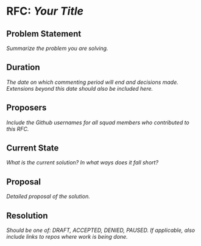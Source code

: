 # RFC: _Your Title_

## Problem Statement
_Summarize the problem you are solving._


## Duration
_The date on which commenting period will end and decisions made. Extensions beyond this date should also be included here._


## Proposers
_Include the Github usernames for all squad members who contributed to this RFC._


## Current State
_What is the current solution? In what ways does it fall short?_


## Proposal
_Detailed proposal of the solution._


## Resolution
_Should be one of: *DRAFT*, *ACCEPTED*, *DENIED*, *PAUSED*. If applicable, also include links to repos where work is being done._
